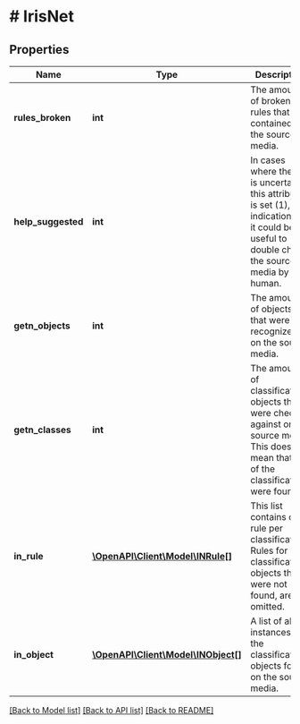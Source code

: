 # # IrisNet

## Properties

Name | Type | Description | Notes
------------ | ------------- | ------------- | -------------
**rules_broken** | **int** | The amount of broken rules that are contained in the source media. | [optional] 
**help_suggested** | **int** | In cases where the AI is uncertain, this attribute is set (1), indication that it could be useful to double check the source media by a human. | [optional] 
**getn_objects** | **int** | The amount of objects that were recognized on the source media. | [optional] 
**getn_classes** | **int** | The amount of classification objects that were checked against on the source media. This does not mean that all of the classifications were found. | [optional] 
**in_rule** | [**\OpenAPI\Client\Model\INRule[]**](INRule.md) | This list contains one rule per classification. Rules for classification objects that were not found, are omitted. | [optional] 
**in_object** | [**\OpenAPI\Client\Model\INObject[]**](INObject.md) | A list of all instances of the classification objects found on the source media. | [optional] 

[[Back to Model list]](../../README.md#documentation-for-models) [[Back to API list]](../../README.md#documentation-for-api-endpoints) [[Back to README]](../../README.md)


